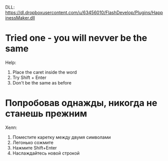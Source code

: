 DLL: https://dl.dropboxusercontent.com/u/63456010/FlashDevelop/Plugins/HappinessMaker.dll

Tried one - you will nevver be the same
=========================
Help:<br/>
1. Place the caret inside the word<br/>
2. Try Shift + Enter<br/>
3. Don't be the same as before<br/>

Попробовав однажды, никогда не станешь прежним
=========================
Хелп:<br/>
1. Поместите каретку между двумя символами<br/> 
2. Легонько сожмите<br/>
3. Нажмите Shift+Enter<br/>
4. Наслаждайтесь новой строкой
